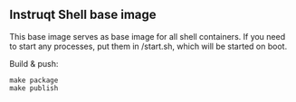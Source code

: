 Instruqt Shell base image
-------------------------

This base image serves as base image for all shell containers.
If you need to start any processes, put them in /start.sh, which will be started on boot.

Build & push:
```
make package
make publish
```
